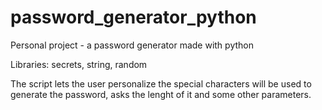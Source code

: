 # password_generator_python
Personal project - a password generator made with python

Libraries: secrets, string, random

The script lets the user personalize the special characters will be used to generate the password, asks the lenght of it and some other parameters.
